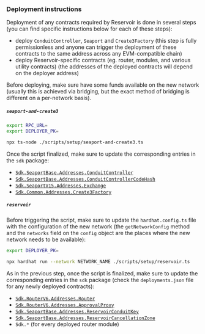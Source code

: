 ### Deployment instructions

Deployment of any contracts required by Reservoir is done in several steps (you can find specific instructions below for each of these steps):

- deploy `ConduitController`, `Seaport` and `Create3Factory` (this step is fully permissionless and anyone can trigger the deployment of these contracts to the same address across any EVM-compatible chain)
- deploy Reservoir-specific contracts (eg. router, modules, and various utility contracts) (the addresses of the deployed contracts will depend on the deployer address)

Before deploying, make sure have some funds available on the new network (usually this is achieved via bridging, but the exact method of bridging is different on a per-network basis).

##### `seaport-and-create3`

```bash
export RPC_URL=
export DEPLOYER_PK=

npx ts-node ./scripts/setup/seaport-and-create3.ts
```

Once the script finalized, make sure to update the corresponding entries in the `sdk` package:

- [`Sdk.SeaportBase.Addresses.ConduitController`](../../sdk/src/seaport-base/addresses.ts)
- [`Sdk.SeaportBase.Addresses.ConduitControllerCodeHash`](../../sdk/src/seaport-base/addresses.ts)
- [`Sdk.SeaportV15.Addresses.Exchange`](../../sdk/src/seaport-v1.5/addresses.ts)
- [`Sdk.Common.Addresses.Create3Factory`](../../sdk/src/common/addresses.ts)

##### `reservoir`

Before triggering the script, make sure to update the `hardhat.config.ts` file with the configuration of the new network (the `getNetworkConfig` method and the `networks` field on the `config` object are the places where the new network needs to be available):

```bash
export DEPLOYER_PK=

npx hardhat run --network NETWORK_NAME ./scripts/setup/reservoir.ts
```

As in the previous step, once the script is finalized, make sure to update the corresponding entries in the `sdk` package (check the `deployments.json` file for any newly deployed contracts):

- [`Sdk.RouterV6.Addresses.Router`](../../sdk/src/router/v6/addresses.ts)
- [`Sdk.RouterV6.Addresses.ApprovalProxy`](../../sdk/src/router/v6/addresses.ts)
- [`Sdk.SeaportBase.Addresses.ReservoirConduitKey`](../../sdk/src/seaport-base/addresses.ts)
- [`Sdk.SeaportBase.Addresses.ReservoirCancellationZone`](../../sdk/src/seaport-base/addresses.ts)
- `Sdk.*` (for every deployed router module)
